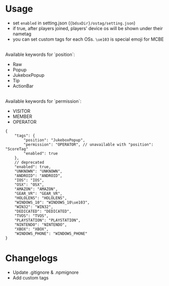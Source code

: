 # Usage

-   set `enabled` in setting.json (`{bdsxDir}/ostag/setting.json`)
-   if true, after players joined, players' device os will be shown under their nametag
-   you can set custom tags for each OSs. `\ue103` is special emoji for MCBE

<br>
Available keywords for `position`:

-   Raw
-   Popup
-   JukeboxPopup
-   Tip
-   ActionBar

<br>
Available keywords for `permission`:

-   VISITOR
-   MEMBER
-   OPERATOR

```jsonc
{
    "tags": {
        "position": "JukeboxPopup",
        "permission": "OPERATOR", // unavailable with "position": "ScoreTag"
        "enabled": true
    },
    // deprecated
    "enabled": true,
    "UNKNOWN": "UNKNOWN",
    "ANDROID": "ANDROID",
    "IOS": "IOS",
    "OSX": "OSX",
    "AMAZON": "AMAZON",
    "GEAR_VR": "GEAR_VR",
    "HOLOLENS": "HOLOLENS",
    "WINDOWS_10": "WINDOWS_10\ue103",
    "WIN32": "WIN32",
    "DEDICATED": "DEDICATED",
    "TVOS": "TVOS",
    "PLAYSTATION": "PLAYSTATION",
    "NINTENDO": "NINTENDO",
    "XBOX": "XBOX",
    "WINDOWS_PHONE": "WINDOWS_PHONE"
}
```

# Changelogs

-   Update .gitignore & .npmignore
-   Add custom tags
